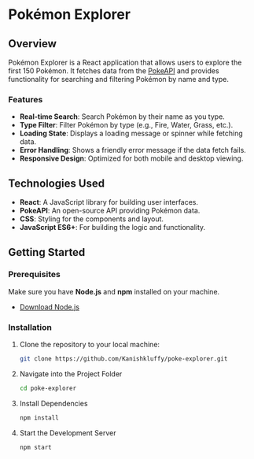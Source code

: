 # Pokémon Explorer

## Overview

Pokémon Explorer is a React application that allows users to explore the first 150 Pokémon. It fetches data from the [PokeAPI](https://pokeapi.co/) and provides functionality for searching and filtering Pokémon by name and type.

### Features

- **Real-time Search**: Search Pokémon by their name as you type.
- **Type Filter**: Filter Pokémon by type (e.g., Fire, Water, Grass, etc.).
- **Loading State**: Displays a loading message or spinner while fetching data.
- **Error Handling**: Shows a friendly error message if the data fetch fails.
- **Responsive Design**: Optimized for both mobile and desktop viewing.

## Technologies Used

- **React**: A JavaScript library for building user interfaces.
- **PokeAPI**: An open-source API providing Pokémon data.
- **CSS**: Styling for the components and layout.
- **JavaScript ES6+**: For building the logic and functionality.

## Getting Started

### Prerequisites

Make sure you have **Node.js** and **npm** installed on your machine.

- [Download Node.js](https://nodejs.org/)

### Installation

1. Clone the repository to your local machine:

   ```bash
   git clone https://github.com/Kanishkluffy/poke-explorer.git

2. Navigate into the Project Folder

   ```bash
   cd poke-explorer

3. Install Dependencies

   ```bash
   npm install

4. Start the Development Server

   ```bash
   npm start




